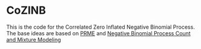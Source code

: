 # CoZINB

This is the code for the Correlated Zero Inflated Negative Binomial Process.  The base ideas are based on
[PRME](https://arxiv.org/pdf/1905.03826.pdf) and [Negative Binomial Process Count and Mixture Modeling](https://arxiv.org/abs/1209.3442)

